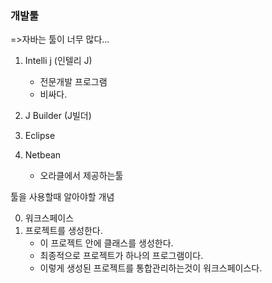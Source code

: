 

### 개발툴
=>자바는 툴이 너무 많다...


1. Intelli j 	(인텔리 J)
    - 전문개발 프로그램
    - 비싸다.

2. J Builder	(J빌더)

3. Eclipse

4. Netbean
    - 오라클에서 제공하는툴



툴을 사용할때 알아야할 개념

0. 워크스페이스
1. 프로젝트를 생성한다.
    - 이 프로젝트 안에 클래스를 생성한다.
    - 최종적으로 프로젝트가 하나의 프로그램이다.
    - 이렇게 생성된 프로젝트를 통합관리하는것이 워크스페이스다.
